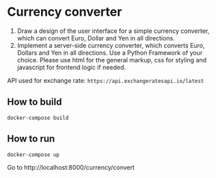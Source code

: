 # Currency converter
1. Draw a design of the user interface for a simple currency converter, which can convert
Euro, Dollar and Yen in all directions.
2. Implement a server-side currency converter, which converts Euro, Dollars and Yen in all
directions. Use a Python Framework of your choice.
Please use html for the general markup, css for styling and javascript for frontend logic if
needed.

API used for exchange rate: ``https://api.exchangeratesapi.io/latest``

## How to build
``docker-compose build`` 

## How to run
``docker-compose up``

Go to http://localhost:8000/currency/convert